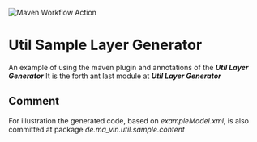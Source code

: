 ![Maven Workflow Action](https://github.com/Ma-Vin/de.ma_vin.util.layerGenerator/actions/workflows/maven.yml/badge.svg?branch=release%2Fv1.2)

# Util Sample Layer Generator
An example of using the maven plugin and annotations of the ***Util Layer Generator***
It is the forth ant last module at ***Util Layer Generator***

## Comment
For illustration the generated code, based on *exampleModel.xml*, is also committed at package *de.ma_vin.util.sample.content*